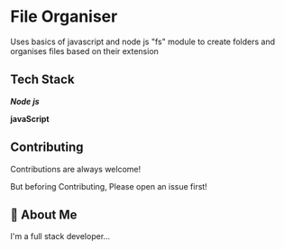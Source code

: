 # File Organiser
Uses basics of javascript and node js "fs" module to create folders and organises files based on their extension


## Tech Stack
***Node js***

**javaScript**


## Contributing

Contributions are always welcome!

But beforing Contributing, Please open an issue first!
## 🚀 About Me
I'm a full stack developer...

